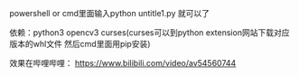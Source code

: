 powershell or cmd里面输入python untitle1.py
就可以了

依赖：python3 opencv3 curses(curses可以到python extension网站下载对应版本的whl文件 然后cmd里面用pip安装)

效果在哔哩哔哩： https://www.bilibili.com/video/av54560744

